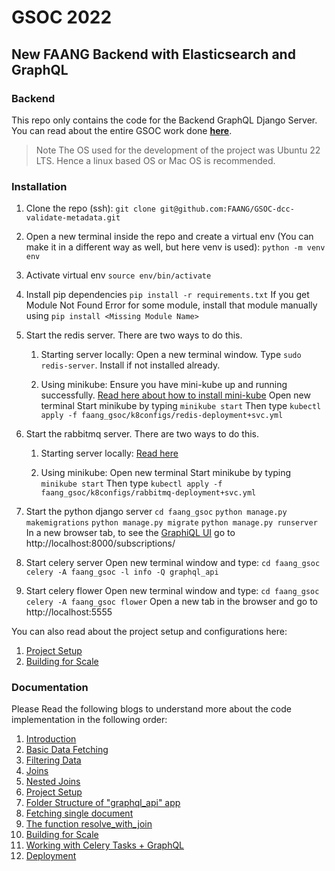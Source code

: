 # GSOC 2022 
## New FAANG Backend with Elasticsearch and GraphQL

### Backend

This repo only contains the code for the Backend GraphQL Django Server. You can read about the entire GSOC work done **[here](https://gist.github.com/sunnytarawade/342f7c99949bbe1077da48529117bb0e)**.
>Note
>The OS used for the development of the project was Ubuntu 22 LTS. Hence a linux based OS or Mac OS is recommended.
### Installation

1. Clone the repo (ssh):
```git clone git@github.com:FAANG/GSOC-dcc-validate-metadata.git```
2. Open a new terminal inside the repo and create a virtual env (You can make it in a different way as well, but here venv is used):
```python -m venv env```
3. Activate virtual env
```source env/bin/activate```

4. Install pip dependencies
```pip install -r requirements.txt```
If you get Module Not Found Error for some module, install that module manually using ```pip install <Missing Module Name>```

5. Start the redis server. There are two ways to do this.
    
    1. Starting server locally:
    Open a new terminal  window.
    Type ```sudo redis-server```. Install if not installed already.

    2. Using minikube:
    Ensure you have mini-kube up and running successfully. [Read here about how to install mini-kube](https://minikube.sigs.k8s.io/docs/start/)
    Open new terminal
    Start minikube by typing ```minikube start```
    Then type ```kubectl apply -f faang_gsoc/k8configs/redis-deployment+svc.yml```
    
6. Start the rabbitmq server. There are two ways to do this.

    1. Starting server locally: [Read here](https://www.rabbitmq.com/install-debian.html)

    2. Using minikube:
    Open new terminal
    Start minikube by typing ```minikube start```
    Then type ```kubectl apply -f faang_gsoc/k8configs/rabbitmq-deployment+svc.yml```

7. Start the python django server
```cd faang_gsoc```
```python manage.py makemigrations```
```python manage.py migrate```
```python manage.py runserver```
In a new browser tab, to see the [GraphiQL UI](https://github.com/graphql/graphiql) go to http://localhost:8000/subscriptions/

8. Start celery server
Open new terminal window and type:
```cd faang_gsoc```
```celery -A faang_gsoc -l info -Q graphql_api```

9. Start celery flower
Open new terminal window and type:
```cd faang_gsoc```
```celery -A faang_gsoc flower```
Open a new tab in the browser and go to http://localhost:5555

You can also read about the project setup and configurations here:
1.  [Project Setup](https://medium.com/@sunnytarawade000/sunnys-gsoc-adventure-the-technical-d85bc9bb50bf)
2.  [Building for Scale](https://medium.com/@sunnytarawade000/sunnys-gsoc-adventure-3ef99da2b1ed)

### Documentation

Please Read the following blogs to understand more about the code implementation in the following order:

1. [Introduction](https://medium.com/@sunnytarawade000/sunnys-gsoc-adventure-c13b0f11d61)
2. [Basic Data Fetching](https://medium.com/@sunnytarawade000/8bbb71d2b6c8)
3. [Filtering Data](https://medium.com/@sunnytarawade000/299947f6cd01)
4. [Joins](https://medium.com/@sunnytarawade000/102d6ac164e0)
5. [Nested Joins](https://medium.com/@sunnytarawade000/71b6fdc435e2)
6. [Project Setup](https://medium.com/@sunnytarawade000/sunnys-gsoc-adventure-the-technical-d85bc9bb50bf)
7. [Folder Structure of "graphql_api" app](https://medium.com/@sunnytarawade000/sunnys-gsoc-adventure-the-technical-aa41c6eb5242)
8. [Fetching single document](https://medium.com/@sunnytarawade000/sunnys-gsoc-adventure-the-technical-8c7be6ca8f4a)
9. [The function resolve_with_join](https://medium.com/@sunnytarawade000/sunnys-gsoc-adventure-the-technical-3711673988e4)
10. [Building for Scale](https://medium.com/@sunnytarawade000/sunnys-gsoc-adventure-3ef99da2b1ed)
11. [Working with Celery Tasks + GraphQL](https://medium.com/@sunnytarawade000/sunnys-gsoc-adventure-db0550723fb9)
13. [Deployment](https://medium.com/@sunnytarawade000/sunnys-gsoc-adventure-63853c7e4b54)
